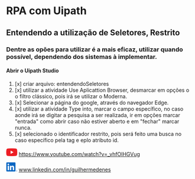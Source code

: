 # RPA com Uipath
## Entendendo a utilização de Seletores, Restrito

### Dentre as opões para utilizar é a mais eficaz, utilizar quando possível, dependendo dos sistemas à implementar. 
#### Abrir o Uipath Studio
1. [x] criar arquivo: entendendoSeletores
2. [x] utilizar a atividade Use Aplicattion Browser, desmarcar em opções o o filtro clássico, pois irá se utilizar o Moderna.
3. [x] Selecionar a página do google, através do navegador Edge.
4. [x] utilizar a atividade Type into, marcar o campo específico, no caso aonde irá se digitar a pesquisa a ser realizada, ir em opções marcar "entrada" como abrir caso não estiver aberto
e em "fechar" marcar nunca.
5. [x] selecionado o identificador restrito, pois será feito uma busca no caso específico pela tag e eplo atributo id.

![link para you tube](./icon/youtube.png)
https://www.youtube.com/watch?v=_vhfOlHGVug

![contato para linkedin](./icon/linkedin.png) www.linkedin.com/in/guilhermedenes
